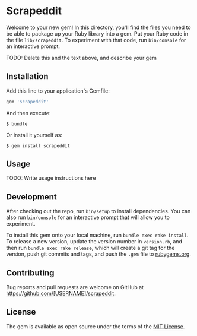 # Scrapeddit

Welcome to your new gem! In this directory, you'll find the files you need to be able to package up your Ruby library into a gem. Put your Ruby code in the file `lib/scrapeddit`. To experiment with that code, run `bin/console` for an interactive prompt.

TODO: Delete this and the text above, and describe your gem

## Installation

Add this line to your application's Gemfile:

```ruby
gem 'scrapeddit'
```

And then execute:

    $ bundle

Or install it yourself as:

    $ gem install scrapeddit

## Usage

TODO: Write usage instructions here

## Development

After checking out the repo, run `bin/setup` to install dependencies. You can also run `bin/console` for an interactive prompt that will allow you to experiment.

To install this gem onto your local machine, run `bundle exec rake install`. To release a new version, update the version number in `version.rb`, and then run `bundle exec rake release`, which will create a git tag for the version, push git commits and tags, and push the `.gem` file to [rubygems.org](https://rubygems.org).

## Contributing

Bug reports and pull requests are welcome on GitHub at https://github.com/[USERNAME]/scrapeddit.

## License

The gem is available as open source under the terms of the [MIT License](https://opensource.org/licenses/MIT).
